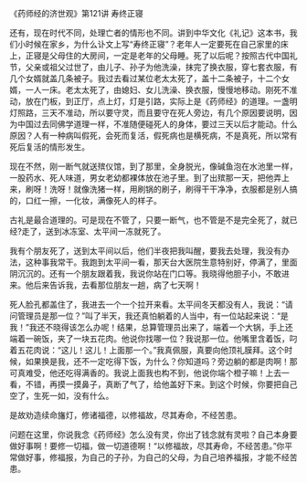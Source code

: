 《药师经的济世观》第121讲 寿终正寝

还有，现在时代不同，处理亡者的情形也不同。讲到中华文化《礼记》这本书，我们小时候在家乡，为什么讣文上写“寿终正寝”？老年人一定要死在自己家里的床上，正寝是父母住的大房间，一定是老年的父母睡。死了以后呢？按照古代中国礼节，父亲或祖父过世了，由儿子、孙子为他洗澡，抹完了换衣服，穿七套衣服，有几个女婿就盖几条被子。我过去看过某位老太太死了，盖十二条被子，十二个女婿，一人一床。老太太死了，由媳妇、女儿洗澡、换衣服，慢慢地移动。刚死不准动，放在门板，到正厅，点上灯，灯是引路，实际上是《药师经》的道理。一盏明灯照路，三天不准动，所以要守灵，而且要守在死人旁边，有几个原因要说明，因为中国过去同佛学道理一样，不准随便碰死人的身体，要过三天以后才能动。什么原因？人有一种病叫假死，会死而复活，假死病也是横死病，不是真死，所以常有死后复活的情形发生。

现在不然，刚一断气就送殡仪馆，到了那里，全身脱光，像碱鱼泡在水池里一样，一股药水、死人味道，男女老幼都裸体放在池子里。到了出殡那一天，把他弄上来，刷呀！洗呀！就像洗猪一样，用刷锅的刷子，刷得干干净净，衣服都是别人搞的，口红一擦，一化妆，满像死人的样子。

古礼是最合道理的。可是现在不管了，只要一断气，也不管是不是完全死了，就已经?走了，送到冰冻室、太平间一冻就死了。

我有个朋友死了，送到太平间以后，他们半夜把我叫醒，要我去处理，我没有办法，这种事我常干。我跑到太平间一看，那天台大医院生意特别好，停满了，里面阴沉沉的。还有一个朋友跟着我，我说你站在门口等。我晓得他胆子小，不敢进来。他后来告诉我，去看那位朋友一趟，病了七天啊！

死人脸孔都盖住了，我进去一个一个拉开来看。太平间冬天都没有人，我说：“请问管理员是那一位？”叫了半天，我还真怕躺着的人当中，有一位站起来说：“是我！”我还不晓得该怎么办呢！结果，总算管理员出来了，端着一个大锅，手上还端着一碗饭，夹了一块五花肉。他说你找哪一位？我说那一位。他嘴里含着饭，叼着五花肉说：“这儿！这儿！上面那一个。”我真佩服，真要向他顶礼膜拜。这个时候，如果换是我，还不一定吃得下饭，为什么？你知道吗？旁边躺的都是肉啊！那可真难受，他还吃得满香的。我说上面我也构不到，他说你端个橙子嘛！上去一看，不错，再摸一摸鼻子，真断了气了，给他盖好下来。到这个时候，你要把自己空了，生死一如，没有什么。

是故劝造续命旛灯，修诸福德，以修福故，尽其寿命，不经苦患。

问题在这里，你说我念《药师经》怎么没有灵，你出了钱念就有灵啦？自己本身要做好事啊！要修一切福，做一切道德啊！“以修福故，尽其寿命，不经苦患。”你平常做好事，修福报，为自己的子孙，为自己的父母，为自己培养福报，才能不经苦患。
